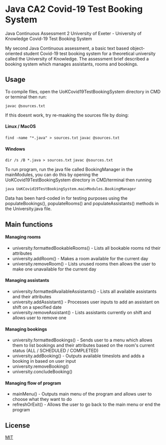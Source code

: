 # Java CA2 Covid-19 Test Booking System 
Java Continuous Assessment 2 University of Exeter - University of Knowledge Covid-19 Test Booking System

My second Java Continuous assessment, a basic text based object-oriented student Covid-19 test booking system for a
theoretical university called the University of Knowledge. The assessment brief described a booking system which manages
assistants, rooms and bookings.

## Usage

To compile files, open the UoKCovid19TestBookingSystem directory in CMD or terminal then run: 

`javac @sources.txt`

If this doesnt work, try re-maaking the sources file by doing:

#### Linux / MacOS
`find -name "*.java" > sources.txt`
`javac @sources.txt`
#### Windows
`dir /s /B *.java > sources.txt`
`javac @sources.txt`

To run program, run the java file called BookingManager in the mainModules, you can do this by opening the UoKCovid19TestBookingSystem 
directory in CMD/terminal then running

`java UoKCovid19TestBookingSystem.mainModules.BookingManager`

Data has been hard-coded in for testing purposes using the populateBookings(), populateRooms() and populateAssistants() 
methods in the University.java file.

## Main functions

#### Managing rooms
- university.formattedBookableRooms() - Lists all bookable rooms nd their attributes
- university.addRoom() - Makes a room available for the current day
- university.removeRoom() - Lists unused rooms then allows the user to make one unavailable for the current day
#### Managing assistants
- university.formattedAvailableAssistants() - Lists all available assistants and their attributes
- university.addAssistant() - Processes user inputs to add an assistant on shift on a specified date
- university.removeAssistant() - Lists assistants currently on shift and allows user to remove one
#### Managing bookings
- university.formattedBookings() - Sends user to a menu which allows them to list bookings and their attributes based on
  the room's current status (ALL / SCHEDULED / COMPLETED)
- university.addBooking() - Outputs available timeslots and adds a booking in based on user input
- university.removeBooking()
- university.concludeBooking()
#### Managing flow of program
- mainMenu() - Outputs main menu of the program and allows user to choose what they want to do
- refreshOrExit() - Allows the user to go back to the main menu or end the program

## License
[MIT](https://choosealicense.com/licenses/mit/)
